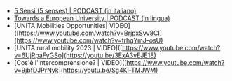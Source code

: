 <!--
  COME AGGIUNGERE UN NUOVO LINK:
  il procedimento è molto semplice, basta copiare e inserire una delle linee in basso e modificare i riferimenti>

  - <span class="fa-li"><i class="fa-solid fa-arrow-right-from-bracket"></i></span>[NOME_DA_VISUALIZZARE](URL_DA_RAGGIUNGERE) 
-->

- <span class="fa-li"><i class="fa-solid fa-podcast"></i></span>[5 Sensi (5 senses) \| PODCAST (in italiano)](https://www.spreaker.com/show/unita-5-sensi)
- <span class="fa-li"><i class="fa-solid fa-podcast"></i></span>[Towards a European University \| PODCAST (in lingua)](https://www.spreaker.com/show/unita-podcast)
- <span class="fa-li"><i class="fa-solid fa-video"></i></span>[UNITA Mobilities Opportunities\| VIDEO]([https://www.youtube.com/watch?v=BrjpxSvv8CI](https://www.youtube.com/watch?v=trhgYmJ-osU)
- <span class="fa-li"><i class="fa-solid fa-video"></i></span>[UNITA rural mobility 2023 \| VIDEO]([https://www.youtube.com/watch?v=6UjRpaFyGSo](https://youtu.be/3ExA3vEJE18)
- <span class="fa-li"><i class="fa-solid fa-video"></i></span>[Cos'è l'intercomprensione? \| VIDEO]([https://www.youtube.com/watch?v=9jbfDJPrNyk](https://youtu.be/Sg4Kl-TMJWM)
